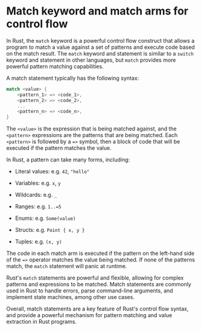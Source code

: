 # Match keyword and match arms for control flow

In Rust, the `match` keyword is a powerful control flow construct that allows a program to match a value against a set of patterns and execute code based on the match result. The `match` keyword and statement is similar to a `switch` keyword and statement in other languages, but `match` provides more powerful pattern matching capabilities.

A match statement typically has the following syntax:

```rust
match <value> {
    <pattern_1> => <code_1>,
    <pattern_2> => <code_2>,
    ...
    <pattern_n> => <code_n>,
}
```

The `<value>` is the expression that is being matched against, and the `<pattern>` expressions are the patterns that are being matched. Each `<pattern>` is followed by a `=>` symbol, then a block of code that will be executed if the pattern matches the value.

In Rust, a pattern can take many forms, including:

* Literal values: e.g. `42`, `"hello"`

* Variables: e.g. `x`, `y`

* Wildcards: e.g. `_`

* Ranges: e.g. `1..=5`

* Enums: e.g. `Some(value)`

* Structs: e.g. `Point { x, y }`

* Tuples: e.g. `(x, y)`

The code in each match arm is executed if the pattern on the left-hand side of the `=>` operator matches the value being matched. If none of the patterns match, the `match` statement will panic at runtime.

Rust's `match` statements are powerful and flexible, allowing for complex patterns and expressions to be matched. Match statements are commonly used in Rust to handle errors, parse command-line arguments, and implement state machines, among other use cases.

Overall, match statements are a key feature of Rust's control flow syntax, and provide a powerful mechanism for pattern matching and value extraction in Rust programs.
